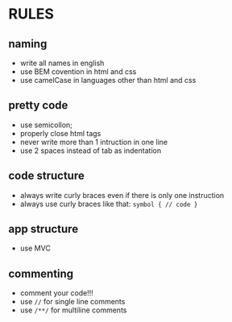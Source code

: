 # RULES

## naming
- write all names in english
- use BEM covention in html and css
- use camelCase in languages other than html and css

## pretty code
- use semicollon;
- properly close html tags
- never write more than 1 intruction in one line
- use 2 spaces instead of tab as indentation

## code structure
- always write curly braces even if there is only one instruction
- always use curly braces like that:
`symbol {
    // code
}`

## app structure
- use MVC

## commenting
- comment your code!!!
- use `//` for single line comments
- use `/**/` for multiline comments
